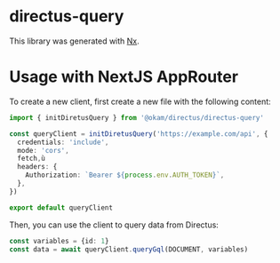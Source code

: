 # directus-query

This library was generated with [Nx](https://nx.dev).

# Usage with NextJS AppRouter

To create a new client, first create a new file with the following content:

```ts
import { initDiretusQuery } from '@okam/directus/directus-query'

const queryClient = initDiretusQuery('https://example.com/api', {
  credentials: 'include',
  mode: 'cors',
  fetch,ù
  headers: {
    Authorization: `Bearer ${process.env.AUTH_TOKEN}`,
  },
})

export default queryClient
```

Then, you can use the client to query data from Directus:

```ts
const variables = {id: 1}
const data = await queryClient.queryGql(DOCUMENT, variables)
```
